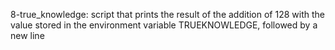 8-true_knowledge: script that prints the result of the addition of 128 with the value stored in the environment variable TRUEKNOWLEDGE, followed by a new line
